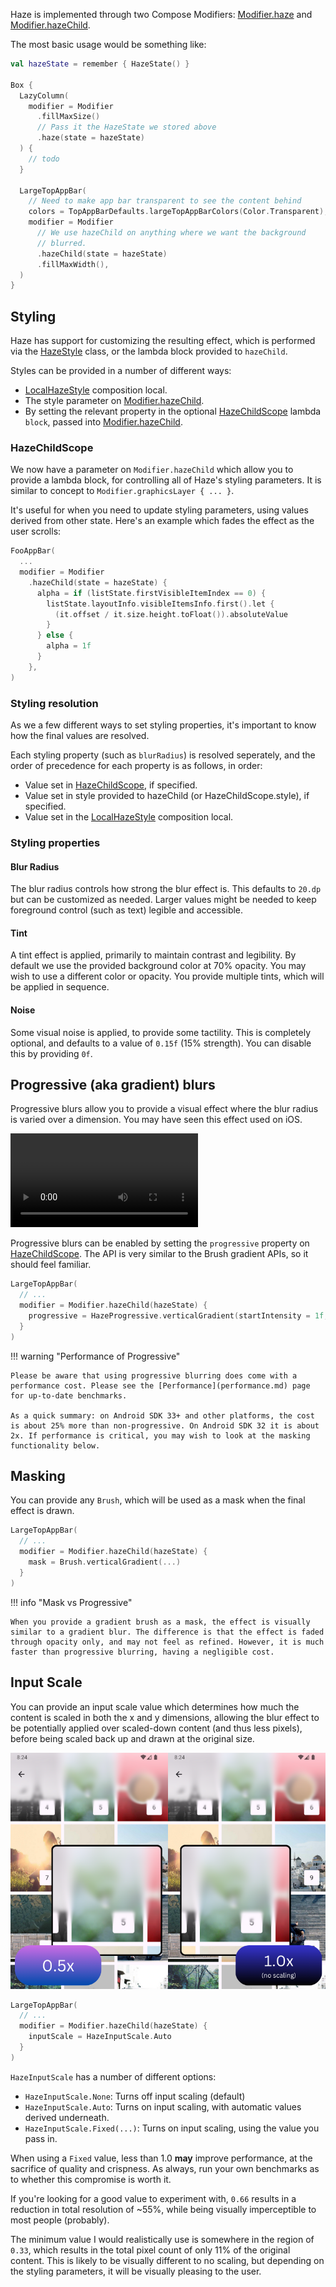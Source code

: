 Haze is implemented through two Compose Modifiers: [Modifier.haze](../api/haze/dev.chrisbanes.haze/haze.html) and [Modifier.hazeChild](../api/haze/dev.chrisbanes.haze/haze-child.html).

The most basic usage would be something like:

``` kotlin hl_lines="1 7-8 17-19"
val hazeState = remember { HazeState() }

Box {
  LazyColumn(
    modifier = Modifier
      .fillMaxSize()
      // Pass it the HazeState we stored above
      .haze(state = hazeState)
  ) {
    // todo
  }

  LargeTopAppBar(
    // Need to make app bar transparent to see the content behind
    colors = TopAppBarDefaults.largeTopAppBarColors(Color.Transparent),
    modifier = Modifier
      // We use hazeChild on anything where we want the background
      // blurred.
      .hazeChild(state = hazeState)
      .fillMaxWidth(),
  )
}
```

## Styling

Haze has support for customizing the resulting effect, which is performed via the [HazeStyle](../api/haze/dev.chrisbanes.haze/-haze-style/) class, or the lambda block provided to `hazeChild`.

Styles can be provided in a number of different ways:

- [LocalHazeStyle](../api/haze/dev.chrisbanes.haze/-local-haze-style.html) composition local.
- The style parameter on [Modifier.hazeChild](../api/haze/dev.chrisbanes.haze/haze-child.html).
- By setting the relevant property in the optional [HazeChildScope](../api/haze/dev.chrisbanes.haze/-haze-child-scope/index.html) lambda `block`, passed into [Modifier.hazeChild](../api/haze/dev.chrisbanes.haze/haze-child.html).

### HazeChildScope

We now have a parameter on `Modifier.hazeChild` which allow you to provide a lambda block, for controlling all of Haze's styling parameters. It is similar to concept to `Modifier.graphicsLayer { ... }`.

It's useful for when you need to update styling parameters, using values derived from other state. Here's an example which fades the effect as the user scrolls:

```kotlin
FooAppBar(
  ...
  modifier = Modifier
    .hazeChild(state = hazeState) {
      alpha = if (listState.firstVisibleItemIndex == 0) {
        listState.layoutInfo.visibleItemsInfo.first().let {
          (it.offset / it.size.height.toFloat()).absoluteValue
        }
      } else {
        alpha = 1f
      }
    },
)
```

### Styling resolution

As we a few different ways to set styling properties, it's important to know how the final values are resolved.

Each styling property (such as `blurRadius`) is resolved seperately, and the order of precedence for each property is as follows, in order:

- Value set in [HazeChildScope](../api/haze/dev.chrisbanes.haze/-haze-child-scope/index.html), if specified.
- Value set in style provided to hazeChild (or HazeChildScope.style), if specified.
- Value set in the [LocalHazeStyle](../api/haze/dev.chrisbanes.haze/-local-haze-style.html) composition local.

### Styling properties

#### Blur Radius

The blur radius controls how strong the blur effect is. This defaults to `20.dp` but can be customized as needed. Larger values might be needed to keep foreground control (such as text) legible and accessible.

#### Tint

A tint effect is applied, primarily to maintain contrast and legibility. By default we use the provided background color at 70% opacity. You may wish to use a different color or opacity. You provide multiple tints, which will be applied in sequence.

#### Noise

Some visual noise is applied, to provide some tactility. This is completely optional, and defaults to a value of `0.15f` (15% strength). You can disable this by providing `0f`.

## Progressive (aka gradient) blurs

Progressive blurs allow you to provide a visual effect where the blur radius is varied over a dimension. You may have seen this effect used on iOS.

![type:video](./media/progressive.mp4)

Progressive blurs can be enabled by setting the `progressive` property on [HazeChildScope](../api/haze/dev.chrisbanes.haze/-haze-child-scope/index.html). The API is very similar to the Brush gradient APIs, so it should feel familiar.

```kotlin
LargeTopAppBar(
  // ...
  modifier = Modifier.hazeChild(hazeState) {
    progressive = HazeProgressive.verticalGradient(startIntensity = 1f, endIntensity = 0f)
  }
)
```

!!! warning "Performance of Progressive"

    Please be aware that using progressive blurring does come with a performance cost. Please see the [Performance](performance.md) page for up-to-date benchmarks.

    As a quick summary: on Android SDK 33+ and other platforms, the cost is about 25% more than non-progressive. On Android SDK 32 it is about 2x. If performance is critical, you may wish to look at the masking functionality below.

## Masking

You can provide any `Brush`, which will be used as a mask when the final effect is drawn.

```kotlin
LargeTopAppBar(
  // ...
  modifier = Modifier.hazeChild(hazeState) {
    mask = Brush.verticalGradient(...)
  }
)
```

!!! info "Mask vs Progressive"

    When you provide a gradient brush as a mask, the effect is visually similar to a gradient blur. The difference is that the effect is faded through opacity only, and may not feel as refined. However, it is much faster than progressive blurring, having a negligible cost.

## Input Scale

You can provide an input scale value which determines how much the content is scaled in both the x and y dimensions, allowing the blur effect to be potentially applied over scaled-down content (and thus less pixels), before being scaled back up and drawn at the original size.

![](./media/inputscale.png)

```kotlin
LargeTopAppBar(
  // ...
  modifier = Modifier.hazeChild(hazeState) {
    inputScale = HazeInputScale.Auto
  }
)
```

`HazeInputScale` has a number of different options:

- `HazeInputScale.None`: Turns off input scaling (default)
- `HazeInputScale.Auto`: Turns on input scaling, with automatic values derived underneath.
- `HazeInputScale.Fixed(...)`: Turns on input scaling, using the value you pass in.

When using a `Fixed` value, less than 1.0 **may** improve performance, at the sacrifice of quality and crispness. As always, run your own benchmarks as to whether this compromise is worth it.

If you're looking for a good value to experiment with, `0.66` results in a reduction in total resolution of ~55%, while being visually imperceptible to most people (probably).

The minimum value I would realistically use is somewhere in the region of `0.33`, which results in the total pixel count of only 11% of the original content. This is likely to be visually different to no scaling, but depending on the styling parameters, it will be visually pleasing to the user.
